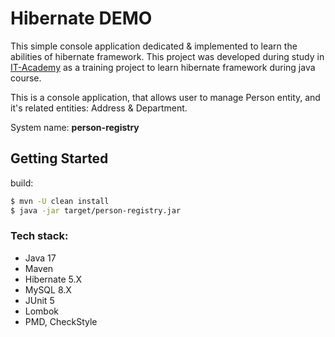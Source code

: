 # Hibernate DEMO 


This simple console application dedicated & implemented to learn the abilities of hibernate framework.
This project was developed during study in <a href="https://www.it-academy.by">IT-Academy</a> as a training project to learn hibernate framework during java course.

This is a console application, that allows user to manage Person entity, and it's related entities: Address & Department.

System name: **person-registry**

## Getting Started
build:
```bash
$ mvn -U clean install
$ java -jar target/person-registry.jar
```

### Tech stack:
- Java 17
- Maven
- Hibernate 5.X
- MySQL 8.X
- JUnit 5
- Lombok
- PMD, CheckStyle